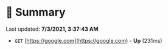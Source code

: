 # 📖 Summary
Last updated: **7/3/2021, 3:37:43 AM**

- `GET` [https://google.com](https://google.com) - **Up** (231ms)
